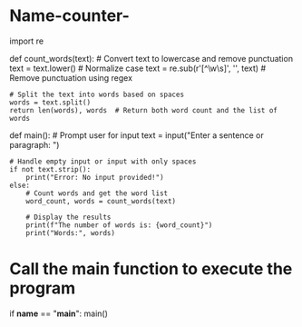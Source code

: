 # Name-counter-
import re

def count_words(text):
    # Convert text to lowercase and remove punctuation
    text = text.lower()  # Normalize case
    text = re.sub(r'[^\w\s]', '', text)  # Remove punctuation using regex
    
    # Split the text into words based on spaces
    words = text.split()
    return len(words), words  # Return both word count and the list of words

def main():
    # Prompt user for input
    text = input("Enter a sentence or paragraph: ")
    
    # Handle empty input or input with only spaces
    if not text.strip():
        print("Error: No input provided!")
    else:
        # Count words and get the word list
        word_count, words = count_words(text)
        
        # Display the results
        print(f"The number of words is: {word_count}")
        print("Words:", words)

# Call the main function to execute the program
if __name__ == "__main__":
    main()
